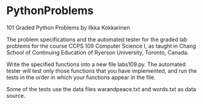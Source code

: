 # PythonProblems
101 Graded Python Problems by Ilkka Kokkarinen

The problem specifications and the automated tester for the graded lab problems for the course CCPS 109 Computer Science I, as taught in Chang School of Continuing Education of Ryerson University, Toronto, Canada.

Write the specified functions into a new file labs109.py. The automated tester will test only those functions that you have implemented, and run the tests in the order in which your functions appear in the file.

Some of the tests use the data files warandpeace.txt and words.txt as data source.
